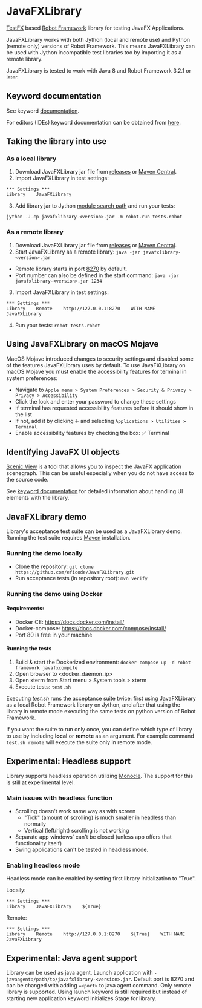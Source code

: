 # JavaFXLibrary

[TestFX](https://github.com/TestFX/TestFX) based [Robot Framework](http://robotframework.org) library for testing JavaFX Applications.

JavaFXLibrary works with both Jython (local and remote use) and Python (remote only) versions of Robot Framework. This means JavaFXLibrary can be used with Jython incompatible test libraries too by importing it as a remote library.

JavaFXLibrary is tested to work with Java 8 and Robot Framework 3.2.1 or later.

## Keyword documentation
See keyword [documentation](https://repo1.maven.org/maven2/org/robotframework/javafxlibrary/0.7.1/javafxlibrary-0.7.1.html).

For editors (IDEs) keyword documentation can be obtained from [here](https://repo1.maven.org/maven2/org/robotframework/javafxlibrary/0.7.1/javafxlibrary-0.7.1.xml).

## Taking the library into use
### As a local library
1. Download JavaFXLibrary jar file from [releases](https://github.com/eficode/JavaFXLibrary/releases/) or [Maven Central](https://search.maven.org/artifact/org.robotframework/javafxlibrary).
2. Import JavaFXLibrary in test settings:
```
*** Settings ***
Library    JavaFXLibrary
```
3. Add library jar to Jython [module search path](http://robotframework.org/robotframework/3.1.2/RobotFrameworkUserGuide.html#configuring-where-to-search-libraries-and-other-extensions) and run your tests:
```
jython -J-cp javafxlibrary-<version>.jar -m robot.run tests.robot
```

### As a remote library
1. Download JavaFXLibrary jar file from [releases](https://github.com/eficode/JavaFXLibrary/releases/) or [Maven Central](https://search.maven.org/artifact/org.robotframework/javafxlibrary).
2. Start JavaFXLibrary as a remote library: `java -jar javafxlibrary-<version>.jar`
  - Remote library starts in port [8270](http://localhost:8270) by default.
  - Port number can also be defined in the start command: `java -jar javafxlibrary-<version>.jar 1234`
3. Import JavaFXLibrary in test settings:
```
*** Settings ***
Library    Remote    http://127.0.0.1:8270    WITH NAME    JavaFXLibrary
```
4. Run your tests: `robot tests.robot`

## Using JavaFXLibrary on macOS Mojave
MacOS Mojave introduced changes to security settings and disabled some of the features JavaFXLibrary uses by default.
To use JavaFXLibrary on macOS Mojave you must enable the accessibility features for terminal in system preferences:
- Navigate to `Apple menu > System Preferences > Security & Privacy > Privacy > Accessibility`
- Click the lock and enter your password to change these settings
- If terminal has requested accessibility features before it should show in the list
- If not, add it by clicking :heavy_plus_sign: and selecting `Applications > Utilities > Terminal`
- Enable accessibility features by checking the box: :white_check_mark: Terminal

## Identifying JavaFX UI objects
[Scenic View](https://github.com/JonathanGiles/scenic-view) is a tool that allows you to inspect the JavaFX application scenegraph. This can be useful especially when you do not have access to the source code.

See [keyword documentation](https://eficode.github.io/JavaFXLibrary/javafxlibrary.html#3.%20Locating%20JavaFX%20Nodes) for detailed information about handling UI elements with the library.

## JavaFXLibrary demo

Library's acceptance test suite can be used as a JavaFXLibrary demo. Running the test suite requires [Maven](https://maven.apache.org) installation.

### Running the demo locally
- Clone the repository: `git clone https://github.com/eficode/JavaFXLibrary.git`
- Run acceptance tests (in repository root): `mvn verify`

### Running the demo using Docker
#### Requirements:
* Docker CE: https://docs.docker.com/install/
* Docker-compose: https://docs.docker.com/compose/install/
* Port 80 is free in your machine

#### Running the tests
1. Build & start the Dockerized environment: `docker-compose up -d robot-framework javafxcompile`
2. Open browser to <docker_daemon_ip>
3. Open xterm from Start menu > System tools > xterm
4. Execute tests: `test.sh`

Executing _test.sh_ runs the acceptance suite twice: first using JavaFXLibrary as a local Robot Framework library on Jython, and after that using the library in remote mode executing the same tests on python version of Robot Framework.

If you want the suite to run only once, you can define which type of library to use by including **local** or **remote** as an argument. For example command `test.sh remote` will execute the suite only in remote mode.

## Experimental: Headless support
Library supports headless operation utilizing [Monocle](https://wiki.openjdk.java.net/display/OpenJFX/Monocle). The support for this is still at experimental level.

### Main issues with headless function
* Scrolling doesn't work same way as with screen
  * "Tick" (amount of scrolling) is much smaller in headless than normally
  * Vertical (left/right) scrolling is not working
* Separate app windows' can't be closed (unless app offers that functionality itself)
* Swing applications can't be tested in headless mode.

### Enabling headless mode
Headless mode can be enabled by setting first library initialization to "True".

Locally:
```
*** Settings ***
Library    JavaFXLibrary    ${True}
```

Remote:
```
*** Settings ***
Library    Remote    http://127.0.0.1:8270    ${True}    WITH NAME    JavaFXLibrary
```

## Experimental: Java agent support
Library can be used as java agent. Launch application with `-javaagent:/path/to/javafxlibrary-<version>.jar`. Default port is 8270 and can be changed with adding `=<port>` to java agent command. Only remote library is supported. Using launch keyword is still required but instead of starting new application keyword initializes Stage for library.
